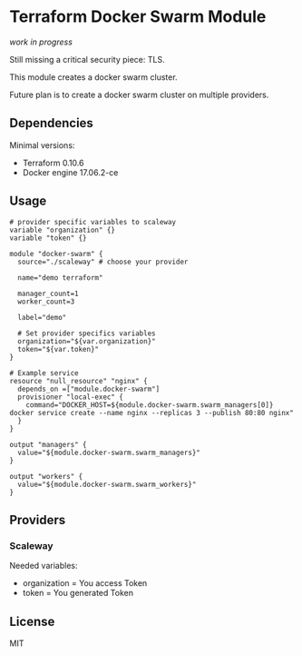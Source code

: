 
# Terraform Docker Swarm Module

_work in progress_

Still missing a critical security piece: TLS.

This module creates a docker swarm cluster.

Future plan is to create a docker swarm cluster on multiple providers.

## Dependencies

Minimal versions:

- Terraform 0.10.6
- Docker engine 17.06.2-ce

## Usage

```
# provider specific variables to scaleway
variable "organization" {}
variable "token" {}

module "docker-swarm" {
  source="./scaleway" # choose your provider

  name="demo terraform"

  manager_count=1
  worker_count=3
  
  label="demo"
  
  # Set provider specifics variables
  organization="${var.organization}"
  token="${var.token}"
}

# Example service
resource "null_resource" "nginx" {
  depends_on =["module.docker-swarm"]
  provisioner "local-exec" {
    command="DOCKER_HOST=${module.docker-swarm.swarm_managers[0]} docker service create --name nginx --replicas 3 --publish 80:80 nginx"
  }
}

output "managers" {
  value="${module.docker-swarm.swarm_managers}"
}

output "workers" {
  value="${module.docker-swarm.swarm_workers}"
}
```

## Providers

### Scaleway

Needed variables:

  - organization = You access Token
  - token = You generated Token

## License

MIT

